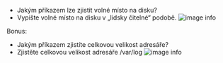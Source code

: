 - Jakým příkazem lze zjistit volné místo na disku?
- Vypište volné místo na disku v „lidsky čitelné“ podobě.
![image info](/Users/user/Desktop/programovani/git/czechitas-devops-2022/05/03.png)

Bonus:
- Jakým příkazem zjistíte celkovou velikost adresáře?
- Zjistěte celkovou velikost adresáře /var/log
![image info](/Users/user/Desktop/programovani/git/czechitas-devops-2022/05/03b.png)